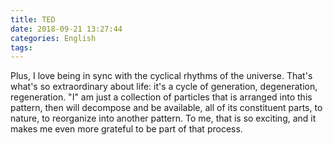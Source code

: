 ```yaml
---
title: TED
date: 2018-09-21 13:27:44
categories: English
tags:
---
```


Plus, I love being in sync with the cyclical rhythms of the universe. That's what's so extraordinary about life: it's a cycle of generation, degeneration, regeneration. "I" am just a collection of particles that is arranged into this pattern, then will decompose and be available, all of its constituent parts, to nature, to reorganize into another pattern. To me, that is so exciting, and it makes me even more grateful to be part of that process.




